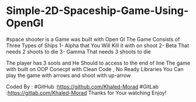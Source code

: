 # Simple-2D-Spaceship-Game-Using-OpenGl
#space shooter  is a Game was built with Open Gl 
The Game Consists of Three Types of Ships 
1- Alpha that You Will Kill it with on shoot 
2- Beta That needs 2 shoots to die
3- Gamma That needs 3 shoots to die
 
The player has 3 sools 
and He Should to access to the end of line 
The game with built on OOP Conecpt with Clean Code , No Ready Libraries
You Can play the game with arrows and shoot with up-arrow

Coded By :
#GitHub :https://github.com/Khaled-Morad
#GitLab :https://gitlab.com/Khaled-Morad
Thanks for Your watching 
Enjoy! 




